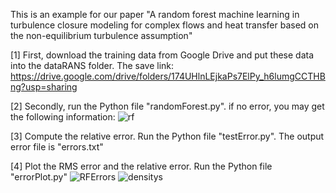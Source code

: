 This is an example for our paper "A random forest machine learning in turbulence closure modeling for complex flows and heat transfer based on the non-equilibrium turbulence assumption"

[1] First, download the training data from Google Drive and put these data into the dataRANS folder. The save link: https://drive.google.com/drive/folders/174UHlnLEjkaPs7ElPy_h6lumgCCTHBng?usp=sharing

[2] Secondly, run the Python file "randomForest.py". 
    if no error, you may get the following information: 
    ![rf](https://github.com/user-attachments/assets/574075f6-46e4-4dcc-a32a-c66f3a6094b3)
    
[3] Compute the relative error. Run the Python file "testError.py". The output error file is "errors.txt"

[4] Plot the RMS error and the relative error. Run the Python file "errorPlot.py"
    ![RFErrors](https://github.com/user-attachments/assets/03adc12c-d8dd-4f96-ba12-400e0540310a)
    ![densitys](https://github.com/user-attachments/assets/4d87e1c1-162b-46f5-bb33-171125a755d4)


